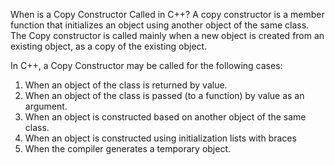 When is a Copy Constructor Called in C++?
A copy constructor is a member function that initializes an object using another object of the same class. The Copy constructor is called mainly when a new object is created from an existing object, as a copy of the existing object.

In C++, a Copy Constructor may be called for the following cases:

1. When an object of the class is returned by value.
2. When an object of the class is passed (to a function) by value as an argument.
3. When an object is constructed based on another object of the same class.
4. When an object is constructed using initialization lists with braces
5. When the compiler generates a temporary object.
